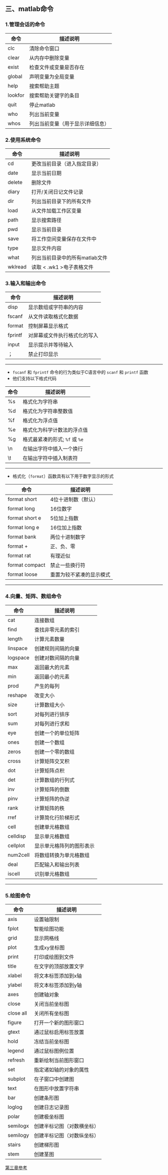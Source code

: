 ## 三、matlab命令

### 1.管理会话的命令

| 命令      | 描述说明             |
|---------|------------------|
| clc     | 清除命令窗口           |
| clear   | 从内存中删除变量         |
| exist   | 检查文件或变量是否存在      |
| global  | 声明变量为全局变量        |
| help    | 搜索帮助主题           |
| lookfor | 搜索帮助关键字的条目       |
| quit    | 停止matlab         |
| who     | 列出当前变量           |
| whos    | 列出当前变量（用于显示详细信息） |

### 2.使用系统命令

| 命令    | 描述说明                       |
| ------- | ------------------------------ |
| cd      | 更改当前目录（进入指定目录）   |
| date    | 显示当前日期                   |
| delete  | 删除文件                       |
| diary   | 打开/关闭日记文件记录          |
| dir     | 列出当前目录下的所有文件       |
| load    | 从文件加载工作区变量           |
| path    | 显示搜索路径                   |
| pwd     | 显示当前目录                   |
| save    | 将工作空间变量保存在文件中     |
| type    | 显示文件内容                   |
| what    | 列出当前目录中的所有matlab文件 |
| wklread | 读取 < .wk1 >电子表格文件      |

### 3.输入和输出命令

| 命令    | 描述说明                     |
| ------- | ---------------------------- |
| disp    | 显示数组或字符串的内容       |
| fscanf  | 从文件读取格式化数据         |
| format  | 控制屏幕显示格式             |
| fprintf | 对屏幕或文件执行格式化的写入 |
| input   | 显示提示并等待输入           |
| ；      | 禁止打印显示                 |

---

- `fscanf` 和 `fprintf` 命令的行为类似于C语言中的 `scanf` 和 `printf` 函数
- 他们支持以下格式代码

| 命令 | 描述说明                       |
| ---- | ------------------------------ |
| %s   | 格式化为字符串                 |
| %d   | 格式化为字符串整数值           |
| %f   | 格式化为浮点值                 |
| %e   | 格式化为科学计数法的浮点值     |
| %g   | 格式最紧凑的形式; `%f` 或 `%e` |
| \n   | 在输出字符中插入一个换行       |
| \t   | 在输出字符中插入制表符         |

---

- 格式化（`format`）函数具有以下用于数字显示的形式

| 命令           | 描述说明                 |
| -------------- | ------------------------ |
| format short   | 4位十进制数（默认）      |
| format long    | 16位数字                 |
| format short e | 5位加上指数              |
| format long e  | 16位加上指数             |
| format bank    | 两位十进制数字           |
| format +       | 正、负、零               |
| format rat     | 有理近似                 |
| format compact | 禁止一些换行符           |
| format loose   | 重置为较不紧凑的显示模式 |

---

### 4.向量、矩阵、数组命令

| 命令     | 描述说明                 |
| -------- | ------------------------ |
| cat      | 连接数组                 |
| find     | 查找非零元素的索引       |
| length   | 计算元素数量             |
| linspace | 创建规则间隔的向量       |
| logspace | 创建对数间隔的向量       |
| max      | 返回最大的元素           |
| min      | 返回最小的元素           |
| prod     | 产生的每列               |
| reshape  | 改变大小                 |
| size     | 计算数组大小             |
| sort     | 对每列进行排序           |
| sum      | 对每列进行求和           |
| eye      | 创建一个的单位矩阵       |
| ones     | 创建一个数组             |
| zeros    | 创建一个零的数组         |
| cross    | 计算矩阵交叉积           |
| dot      | 计算矩阵点积             |
| det      | 计算数组的行列式         |
| inv      | 计算矩阵的倒数           |
| pinv     | 计算矩阵的伪逆           |
| rank     | 计算矩阵的秩             |
| rref     | 计算简化行阶梯形式       |
| cell     | 创建单元格数组           |
| celldisp | 显示单元格数组           |
| cellplot | 显示单元格阵列的图形表示 |
| num2cell | 将数组转换为单元格数组   |
| deal     | 匹配输入和输出列表       |
| iscell   | 识别单元格数组           |

---

### 5.绘图命令

| 命令      | 描述说明                   |
| --------- | -------------------------- |
| axis      | 设置轴限制                 |
| fplot     | 智能绘图功能               |
| grid      | 显示网格线                 |
| plot      | 生成xy坐标图               |
| print     | 打印或绘图到文件           |
| title     | 在文字的顶部放置文字       |
| xlabel    | 将文本标签添加到x轴        |
| ylabel    | 将文本标签添加到y轴        |
| axes      | 创建轴对象                 |
| close     | 关闭当前坐标图             |
| close all | 关闭所有坐标图             |
| figure    | 打开一个新的图形窗口       |
| gtext     | 通过鼠标启用标签放置       |
| hold      | 冻结当前坐标图             |
| legend    | 通过鼠标图例位置           |
| refresh   | 重新绘制当前图形窗口       |
| set       | 指定诸如轴的对象的属性     |
| subplot   | 在子窗口中创建图           |
| text      | 在图形中放置字符串         |
| bar       | 创建条形图                 |
| loglog    | 创建日志记录图             |
| polar     | 创建极坐标图               |
| semilogx  | 创建半标记图（对数横坐标） |
| semilogy  | 创建半标记图（对数纵坐标） |
| stairs    | 创建梯形图                 |
| stem      | 创建茎图                   |

[第三章参考](https://www.yiibai.com/matlab/matlab_commands.html "点我")